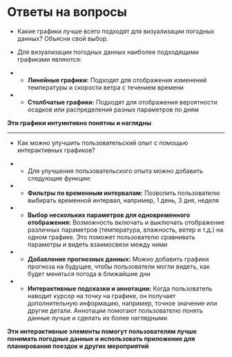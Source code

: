 # Ответы на вопросы

- Какие графики лучше всего подходят для визуализации погодных данных? Объясни свой выбор.

- Для визуализации погодных данных наиболее подходящими графиками являются:

- - **Линейные графики:** Подходят для отображения изменений температуры и скорости ветра с течением времени

- - **Столбчатые графики:** Подходят для отображения вероятности осадков или распределения разных параметров по дням

**Эти графики интуинтивно понятны и наглядны**

---

- Как можно улучшить пользовательский опыт с помощью интерактивных графиков?

- - Для улучшения пользовательского опыта можно добавить следующие функции:

- - **Фильтры по временным интервалам:** Позволить пользователю выбирать временной интервал, например, 1 день, 3 дня, неделя

- - **Выбор нескольких параметров для одновременного отображения:** Возможность включать и выключать отображение различных параметров (температура, влажность, ветер и т.д.) на одном графике. Это поможет пользователю сравнивать параметры и видеть взаимосвязи между ними

- - **Добавление прогнозных данных:** Можно добавить графики прогноза на будущее, чтобы пользователи могли видеть, как будет меняться погода в ближайшие дни

- - **Интерактивные подсказки и аннотации:** Когда пользователь наводит курсор на точку на графике, он получает дополнительную информацию, например, точное значение или другие детали. Аннотации помогают пользователю понять данные лучше и сделать их более наглядными

**Эти интерактивные элементы помогут пользователям лучше понимать погодные данные и использовать приложение для планирования поездок и других мероприятий**